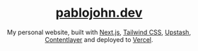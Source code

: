 <div align="center">
    <a href="https://pablojohn.dev"><h1 align="center">pablojohn.dev</h1></a>

My personal website, built with [Next.js](https://nextjs.org/), [Tailwind CSS](https://tailwindcss.com/), [Upstash](https://upstash.com?ref=pablojohn.dev), [Contentlayer](https://www.contentlayer.dev/) and deployed to [Vercel](https://vercel.com/).

</div>